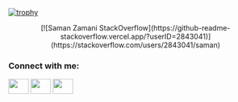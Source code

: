 [![trophy](https://github-profile-trophy.vercel.app/?username=samanzamani&no-frame=true)](https://github.com/samanzamani)
<center>
[![Saman Zamani StackOverflow](https://github-readme-stackoverflow.vercel.app/?userID=2843041)](https://stackoverflow.com/users/2843041/saman)
</center>

<h3 align="left">Connect with me:</h3>
<p align="left">
<a href="your link" target="blank"><img align="center" src="https://cdn.jsdelivr.net/npm/simple-icons@3.0.1/icons/twitter.svg" alt="" height="30" width="40" /></a>
<a href="your link" target="blank"><img align="center" src="https://cdn.jsdelivr.net/npm/simple-icons@3.0.1/icons/linkedin.svg" alt="" height="30" width="40" /></a>
<a href="your link" target="blank"><img align="center" src="https://cdn.jsdelivr.net/npm/simple-icons@3.0.1/icons/instagram.svg" alt="" height="30" width="40" /></a>
</p>
